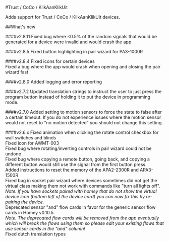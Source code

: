 #Trust / CoCo / KlikAanKlikUit

Adds support for Trust / CoCo / KlikAanKlikUit devices.

##What's new

####v2.8.11
Fixed bug where <0.5% of the random signals that would be generated for a device were invalid and would crash the app 

####v2.8.5
Fixed button highlighting in pair wizard for PA3-1000R

####v2.8.4
Fixed icons for certain devices<br/>
Fixed a bug where the app would crash when opening and closing the pair wizard fast

####v2.8.0
Added logging and error reporting

####v2.7.2
Updated translation strings to instruct the user to just press the program button instead of holding it to put the device in programming mode.

####v2.7.0
Added setting to motion sensors to force the state to false after a certain timeout. If you do not experience issues where the motion sensor would not reset to "no motion detected" you should not change this setting.

####v2.6.x
Fixed animation when clicking the rotate control checkbox for wall switches and blinds<br/>
Fixed icon for AWMT-003<br/>
Fixed bug where rotating/inverting controls in pair wizard could not be undone<br/>
Fixed bug where copying a remote button, going back, and copying a different button would still use the signal from the first button press.<br/>
Added instructions to reset the memory of the APA2-2300R and APA3-1500R<br/>
Fixed bug in socket pair wizard where devices sometimes did not get the virtual class making them not work with commands like "turn all lights off". <br/> _Note. If you have sockets paired with homey that do not show the virtual device icon (bottom left of the device card) you can now fix this by re-pairing the device._<br/>
Deprecated sensor "and" flow cards in favor for the generic sensor flow cards in Homey v0.10.5. <br/> _Note. The deprecated flow cards will be removed from the app eventually which will break the flows using them so please edit your existing flows that use sensor cards in the "and" column!_<br/>
Fixed dutch translation typos



    

